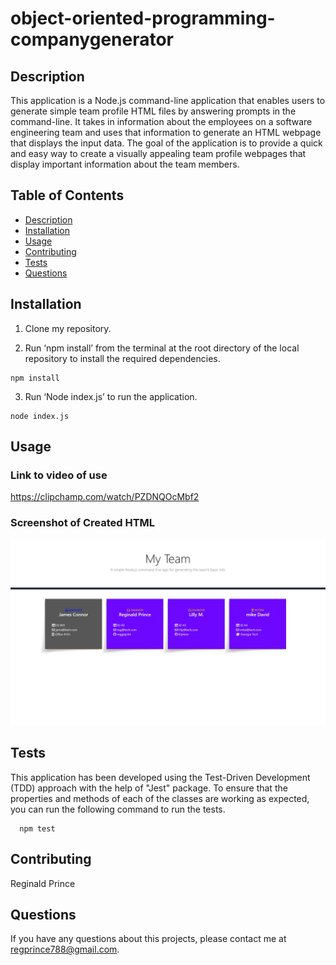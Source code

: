 # object-oriented-programming-companygenerator

  ## Description
  This application is a Node.js command-line application that enables users to generate simple team profile HTML files by answering prompts in the command-line. It takes in information about the employees on a software engineering team and uses that information to generate an HTML webpage that displays the input data. The goal of the application is to provide a quick and easy way to create a visually appealing team profile webpages that display important information about the team members.
  
  ## Table of Contents
  - [Description](#description)
  - [Installation](#installation)
  - [Usage](#usage)  
  - [Contributing](#contributing)
  - [Tests](#tests)
  - [Questions](#questions)
  
  ## Installation
  1. Clone my repository. 

  2. Run ‘npm install’ from the terminal at the root directory of the local repository to install the required dependencies.
  ```
  npm install
  ```
  3. Run ‘Node index.js’ to run the application.
  ```
  node index.js
  ```
  ## Usage

  
  ### Link to video of use

https://clipchamp.com/watch/PZDNQOcMbf2

  ### Screenshot of Created HTML

![Screenshot](./assets/images/myteam.jpg)

  ## Tests
  This application has been developed using the Test-Driven Development (TDD) approach with the help of "Jest" package. To ensure that the properties and methods of each of the classes are working as expected, you can run the following command to run the tests.

```
  npm test
```
  ## Contributing
  Reginald Prince
  
  ## Questions
  If you have any questions about this projects, please contact me at regprince788@gmail.com. 
